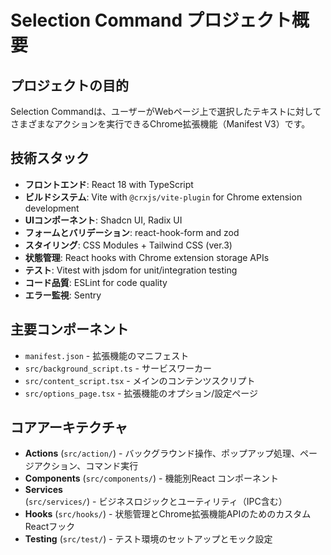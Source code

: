 # Selection Command プロジェクト概要

## プロジェクトの目的

Selection Commandは、ユーザーがWebページ上で選択したテキストに対してさまざまなアクションを実行できるChrome拡張機能（Manifest V3）です。

## 技術スタック

- **フロントエンド**: React 18 with TypeScript
- **ビルドシステム**: Vite with `@crxjs/vite-plugin` for Chrome extension development
- **UIコンポーネント**: Shadcn UI, Radix UI
- **フォームとバリデーション**: react-hook-form and zod
- **スタイリング**: CSS Modules + Tailwind CSS (ver.3)
- **状態管理**: React hooks with Chrome extension storage APIs
- **テスト**: Vitest with jsdom for unit/integration testing
- **コード品質**: ESLint for code quality
- **エラー監視**: Sentry

## 主要コンポーネント

- `manifest.json` - 拡張機能のマニフェスト
- `src/background_script.ts` - サービスワーカー
- `src/content_script.tsx` - メインのコンテンツスクリプト
- `src/options_page.tsx` - 拡張機能のオプション/設定ページ

## コアアーキテクチャ

- **Actions** (`src/action/`) - バックグラウンド操作、ポップアップ処理、ページアクション、コマンド実行
- **Components** (`src/components/`) - 機能別React コンポーネント
- **Services** (`src/services/`) - ビジネスロジックとユーティリティ（IPC含む）
- **Hooks** (`src/hooks/`) - 状態管理とChrome拡張機能APIのためのカスタムReactフック
- **Testing** (`src/test/`) - テスト環境のセットアップとモック設定
